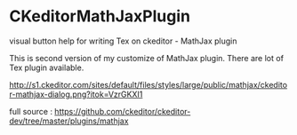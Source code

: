 # CKeditorMathJaxPlugin
visual button help for writing Tex on ckeditor - MathJax plugin

This is second version of my customize of MathJax plugin. There are lot of Tex plugin available. 

http://s1.ckeditor.com/sites/default/files/styles/large/public/mathjax/ckeditor-mathjax-dialog.png?itok=VzrGKXI1

full source : https://github.com/ckeditor/ckeditor-dev/tree/master/plugins/mathjax
